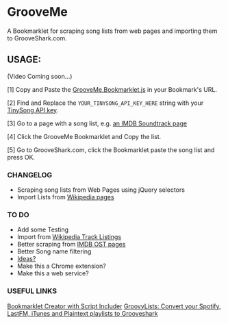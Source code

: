 # GrooveMe
A Bookmarklet for scraping song lists from web pages and importing them to GrooveShark.com.

## USAGE:

(Video Coming soon...)

[1] Copy and Paste the [GrooveMe.Bookmarklet.js](https://raw.githubusercontent.com/kostasx/GrooveMe/master/GrooveMe.Bookmarklet.js) in your Bookmark's URL.

[2] Find and Replace the `YOUR_TINYSONG_API_KEY_HERE` string with your [TinySong API key](http://tinysong.com/api).

[3] Go to a page with a song list, e.g. [an IMDB Soundtrack page](http://www.imdb.com/title/tt0118715/soundtrack?ref_=tt_ql_trv_7)

[4] Click the GrooveMe Bookmarklet and Copy the list.

[5] Go to GrooveShark.com, click the Bookmarklet paste the song list and press OK.

### CHANGELOG

* Scraping song lists from Web Pages using jQuery selectors
* Import Lists from [Wikipedia pages](http://en.wikipedia.org/wiki/The_Crow_(soundtrack))

### TO DO

* Add some Testing
* Import from [Wikipedia Track Listings](http://en.wikipedia.org/wiki/Spider-Man:_Original_Motion_Picture_Score)
* Better scraping from [IMDB OST pages](http://www.imdb.com/title/tt1033575/soundtrack)
* Better Song name filtering
* [Ideas?](https://github.com/kostasx/GrooveMe/issues)
* Make this a Chrome extension?
* Make this a web service?

### USEFUL LINKS

[Bookmarklet Creator with Script Includer](http://mrcoles.com/bookmarklet/)
[GroovyLists: Convert your Spotify, LastFM, iTunes and Plaintext playlists to Grooveshark](http://groovylists.com/?do=plaintext)
